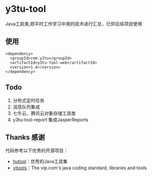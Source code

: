 # y3tu-tool
Java工具类,把平时工作学习中用的技术进行汇总，已供后续项目使用

## 使用

    <dependency>
      <groupId>com.y3tu</groupId>
      <artifactId>y3tu-tool-web</artifactId>
      <version>1.4</version>
    </dependency>
    
## Todo
1. 分布式定时任务  
2. 消息队列集成
3. 七牛云、腾讯云对象存储工具类  
4. y3tu-tool-report 集成JasperReports

## Thanks 感谢

代码参考以下优秀的开源项目：

- [hutool](https://gitee.com/loolly/hutool)：优秀的Java工具集
- [vjtools](https://github.com/vipshop/vjtools)：The vip.com's java coding standard, libraries and tools


